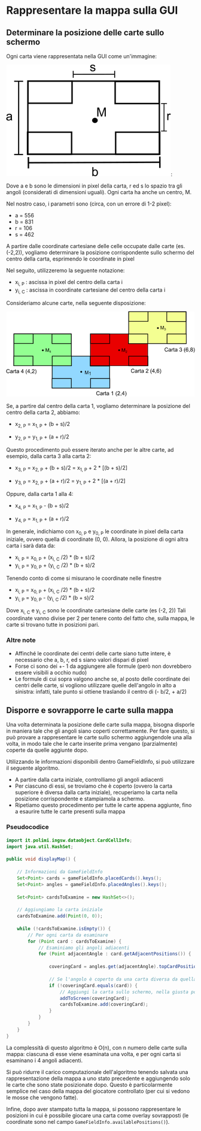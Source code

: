 # Rappresentare la mappa sulla GUI

## Determinare la posizione delle carte sullo schermo

Ogni carta viene rappresentata nella GUI come un'immagine:

![Scheme of a card](card_dimensions.png "Schema di una carta"):

Dove a e b sono le dimensioni in pixel della carta, r ed s lo spazio tra gli angoli
(considerati di dimensioni uguali). Ogni carta ha anche un centro, M.

Nel nostro caso, i parametri sono (circa, con un errore di 1-2 pixel):
- a = 556
- b = 831
- r = 106
- s = 462


A partire dalle coordinate cartesiane delle celle occupate dalle carte (es. (-2,2)),
vogliamo determinare la posizione corrispondente sullo schermo del centro della carta,
esprimendo le coordinate in pixel

Nel seguito, utilizzeremo la seguente notazione:
- x<sub>i, P</sub> : ascissa in pixel del centro della carta i
- y<sub>i, C</sub> : ascissa in coordinate cartesiane del centro della carta i

Consideriamo alcune carte, nella seguente disposizione:

![Example of map](cards_on_field.png "Esempio di mappa")

Se, a partire dal centro della carta 1, vogliamo determinare
la posizione del centro della carta 2, abbiamo:

- x<sub>2, P</sub> = x<sub>1, P</sub> + (b + s)/2

- y<sub>2, P</sub> = y<sub>1, P</sub> + (a + r)/2

Questo procedimento può essere iterato anche per le altre carte,
ad esempio, dalla carta 3 alla carta 2:

- x<sub>3, P</sub> = x<sub>2, P</sub> + (b + s)/2 = x<sub>1, P</sub> + 2 * \[(b + s)/2\]

- y<sub>3, P</sub> = x<sub>2, P</sub> + (a + r)/2 = y<sub>1, P</sub> + 2 * \[(a + r)/2\]

Oppure, dalla carta 1 alla 4:

- x<sub>4, P</sub> = x<sub>1, P</sub> - (b + s)/2 

- y<sub>4, P</sub> = x<sub>1, P</sub> + (a + r)/2

In generale, indichiamo con x<sub>0, P</sub> e y<sub>0, P</sub>
le coordinate in pixel della carta iniziale, ovvero quella di coordinate (0, 0).
Allora, la posizione di ogni altra carta i sarà data da:

- x<sub>i, P</sub> = x<sub>0, P</sub> + (x<sub>i, C</sub> /2) * (b + s)/2
- y<sub>i, P</sub> = y<sub>0, P</sub> + (y<sub>i, C</sub> /2) * (b + s)/2

Tenendo conto di come si misurano le coordinate nelle finestre
- x<sub>i, P</sub> = x<sub>0, P</sub> + (x<sub>i, C</sub> /2) * (b + s)/2
- y<sub>i, P</sub> = y<sub>0, P</sub> - (y<sub>i, C</sub> /2) * (b + s)/2

Dove x<sub>i, C</sub> e y<sub>i, C</sub> sono le
coordinate cartesiane delle carte (es (-2, 2))
Tali coordinate vanno divise per 2 per tenere conto del fatto
che, sulla mappa, le carte si trovano tutte in posizioni pari.

### Altre note

- Affinché le coordinate dei centri delle carte siano tutte intere,
  è necessario che a, b, r, ed s siano valori dispari di pixel
- Forse ci sono dei +- 1 da aggiungere alle formule 
  (però non dovrebbero essere visibili a occhio nudo)
- Le formule di cui sopra valgono anche se, al posto delle coordinate
  dei centri delle carte, si vogliono utilizzare quelle dell'angolo in 
  alto a sinistra: infatti, tale punto si ottiene traslando il centro di
  (- b/2, + a/2)

## Disporre e sovrapporre le carte sulla mappa

Una volta determinata la posizione delle carte sulla mappa, 
bisogna disporle in maniera tale che gli angoli 
siano coperti correttamente. Per fare questo, si può provare
a rappresentare le carte sullo schermo aggiungendole una alla volta,
in modo tale che le carte inserite prima vengano (parzialmente) coperte
da quelle aggiunte dopo. 

Utilizzando le informazioni disponibili dentro 
GameFieldInfo, si può utilizzare il seguente algoritmo.

- A partire dalla carta iniziale, controlliamo gli angoli adiacenti
- Per ciascuno di essi, se troviamo che è coperto (ovvero la carta superiore è diversa
dalla carta iniziale), recuperiamo la carta nella posizione corrispondente e 
stampiamola a schermo.
- Ripetiamo questo procedimento per tutte le carte appena aggiunte, fino a esaurire
  tutte le carte presenti sulla mappa

### Pseudocodice

```java
import it.polimi.ingsw.dataobject.CardCellInfo;
import java.util.HashSet;

public void displayMap() {

    // Informazioni da GameFieldInfo
    Set<Point> cards = gameFieldInfo.placedCards().keys();
    Set<Point> angles = gameFieldInfo.placedAngles().keys();
    
    Set<Point> cardsToExamine = new HashSet<>();
    
    // Aggiungiamo la carta iniziale
    cardsToExamine.add(Point(0, 0)); 

    while (!cardsToExamine.isEmpty()) {
        // Per ogni carta da esaminare
        for (Point card : cardsToExamine) {
            // Esaminiamo gli angoli adiacenti
            for (Point adjacentAngle : card.getAdjacentPositions()) {

                coveringCard = angles.get(adjacentAngle).topCardPosition();

                // Se l'angolo è coperto da una carta diversa da quella considerata
                if (!coveringCard.equals(card)) {
                    // Aggiungi la carta sullo schermo, nella giusta posizione
                    addToScreen(coveringCard);
                    cardsToExamine.add(coveringCard);
                }
            }
        }
    }
}
```

La complessità di questo algoritmo è O(n), con n numero delle carte
sulla mappa: ciascuna di esse viene esaminata una volta, e per ogni carta
si esaminano i 4 angoli adiacenti. 

Si può ridurre il carico computazionale dell'algoritmo tenendo salvata
una rappresentazione della mappa a uno stato precedente e 
aggiungendo solo le carte che sono state posizionate dopo.
Questo è particolarmente semplice nel caso della mappa del 
giocatore controllato (per cui si vedono le mosse che vengono fatte).

Infine, dopo aver stampato tutta la mappa, si possono 
rappresentare le posizioni in cui è possibile giocare una carta
come overlay sovrapposti (le coordinate sono nel campo
`GameFieldInfo.availablePositions()`).